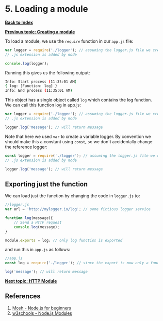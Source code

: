 # 5. Loading a module

**[Back to Index](README.md)**

**[Previous topic: Creating a module](creating-modules.md)**

To load a module, we use the `require` function in our `app.js` file:

```JavaScript
var logger = require('./logger'); // assuming the logger.js file we created is in the same foler
// .js extension is added by node

console.log(logger);
```

Running this gives us the following output:

```bash
Info: Start process (11:35:01 AM)
{ log: [Function: log] }
Info: End process (11:35:01 AM)
```

This object has a single object called `log` which contains the log function. We can call this function log in app.js:

```JavaScript
var logger = require('./logger'); // assuming the logger.js file we created is in the same foler
// .js extension is added by node

logger.log('message'); // will return message
```

Note that here we used `var` to create a variable logger. By convention we should make this a constant using `const`, so we don't accidentally change the reference logger:

```JavaScript
const logger = require('./logger'); // assuming the logger.js file we created is in the same foler
// .js extension is added by node

logger.log('message'); // will return message
```

## Exporting just the function

We can load just the function by changing the code in `logger.js` to:
```JavaScript
//logger.js
var url = 'http://mylogger.io/log'; // some fictious logger service

function log(message){
    // Send a HTTP request
    console.log(message);
}

module.exports = log; // only log function is exported
```

and run this in `app.js` as follows:

```JavaScript
//app.js
const log = require('./logger'); // since the export is now only a function

log('message'); // will return message
```

**[Next topic: HTTP Module](http-module.md)**

## References

1. [Mosh - Node.js for beginners](https://www.youtube.com/watch?v=TlB_eWDSMt4)
2. [w3schools - Node.js Modules](https://www.w3schools.com/nodejs/nodejs_modules.asp)